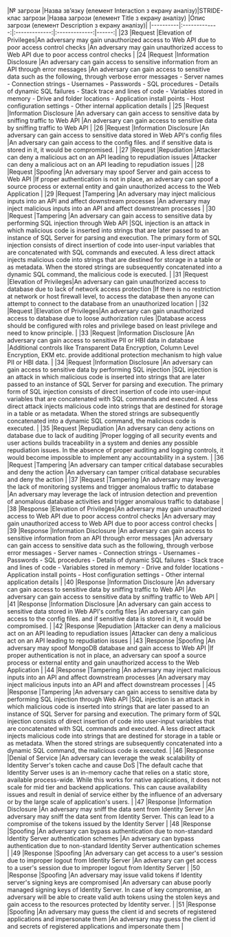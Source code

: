 |№ загрози |Назва зв’язку (елемент Interaction з екрану аналізу)|STRIDE-клас загрози |Назва загрози (елемент Title з екрану аналізу)  |Опис загрози (елемент Description з екрану аналізу)|                                                                                                 |----------|:-------------:|:-------------:|:-------------:|------:|
|23 |Request    |Elevation of Privileges|An adversary may gain unauthorized access to Web API due to poor access control checks                                       |An adversary may gain unauthorized access to Web API due to poor access control checks   |
|24 |Request    |Information Disclosure |An adversary can gain access to sensitive information from an API through error messages              |An adversary can gain access to sensitive data such as the following, through verbose error messages - Server names - Connection strings - Usernames - Passwords - SQL procedures - Details of dynamic SQL failures - Stack trace and lines of code - Variables stored in memory - Drive and folder locations - Application install points - Host configuration settings - Other internal application details    |
|25 |Request    |Information Disclosure |An adversary can gain access to sensitive data by sniffing traffic to Web API                                                |An adversary can gain access to sensitive data by sniffing traffic to Web API |
|26 |Request    |Information Disclosure |An adversary can gain access to sensitive data stored in Web API's config files                                              |An adversary can gain access to the config files. and if sensitive data is stored in it, it would be compromised.  |
|27 |Request    |Repudiation            |Attacker can deny a malicious act on an API leading to repudiation issues                                                    |Attacker can deny a malicious act on an API leading to repudiation issues      |
|28 |Request    |Spoofing               |An adversary may spoof Server and gain access to Web API                                                                     |If proper authentication is not in place, an adversary can spoof a source process or external entity and gain unauthorized access to the Web Application   |
|29 |Request    |Tampering              |An adversary may inject malicious inputs into an API and affect downstream processes                                         |An adversary may inject malicious inputs into an API and affect downstream processes    |
|30 |Request    |Tampering              |An adversary can gain access to sensitive data by performing SQL injection through Web API                                   |SQL injection is an attack in which malicious code is inserted into strings that are later passed to an instance of SQL Server for parsing and execution. The primary form of SQL injection consists of direct insertion of code into user-input variables that are concatenated with SQL commands and executed. A less direct attack injects malicious code into strings that are destined for storage in a table or as metadata. When the stored strings are subsequently concatenated into a dynamic SQL command, the malicious code is executed. |
|31 |Request    |Elevation of Privileges|An adversary can gain unauthorized access to database due to lack of network access protection                               |If there is no restriction at network or host firewall level, to access the database then anyone can attempt to connect to the database from an unauthorized location      |
|32 |Request    |Elevation of Privileges|An adversary can gain unauthorized access to database due to loose authorization rules                                       |Database access should be configured with roles and privilege based on least privilege and need to know principle.   |
|33 |Request    |Information Disclosure |An adversary can gain access to sensitive PII or HBI data in database                                                        |Additional controls like Transparent Data Encryption, Column Level Encryption, EKM etc. provide additional protection mechanism to high value PII or HBI data.       |
|34 |Request    |Information Disclosure |An adversary can gain access to sensitive data by performing SQL injection                                                   |SQL injection is an attack in which malicious code is inserted into strings that are later passed to an instance of SQL Server for parsing and execution. The primary form of SQL injection consists of direct insertion of code into user-input variables that are concatenated with SQL commands and executed. A less direct attack injects malicious code into strings that are destined for storage in a table or as metadata. When the stored strings are subsequently concatenated into a dynamic SQL command, the malicious code is executed. |
|35 |Request    |Repudiation            |An adversary can deny actions on database due to lack of auditing                                                            |Proper logging of all security events and user actions builds traceability in a system and denies any possible repudiation issues. In the absence of proper auditing and logging controls, it would become impossible to implement any accountability in a system.                 |
|36 |Request    |Tampering              |An adversary can tamper critical database securables and deny the action                                                     |An adversary can tamper critical database securables and deny the action     |
|37 |Request    |Tampering              |An adversary may leverage the lack of monitoring systems and trigger anomalous traffic to database                           |An adversary may leverage the lack of intrusion detection and prevention  of anomalous database activities and  trigger anomalous traffic to database               |
|38 |Response   |Elevation of Privileges|An adversary may gain unauthorized access to Web API due to poor access control checks                                       |An adversary may gain unauthorized access to Web API due to poor access control checks     |
|39 |Response   |Information Disclosure |An adversary can gain access to sensitive information from an API through error messages                                     |An adversary can gain access to sensitive data such as the following, through verbose error messages - Server names - Connection strings - Usernames - Passwords - SQL procedures - Details of dynamic SQL failures - Stack trace and lines of code - Variables stored in memory - Drive and folder locations - Application install points - Host configuration settings - Other internal application details    |
|40 |Response   |Information Disclosure |An adversary can gain access to sensitive data by sniffing traffic to Web API                                                |An adversary can gain access to sensitive data by sniffing traffic to Web API      |
|41 |Response   |Information Disclosure |An adversary can gain access to sensitive data stored in Web API's config files                                              |An adversary can gain access to the config files. and if sensitive data is stored in it, it would be compromised.                                                                                                                                                                                                                                                                                                                                                                                                                                    |
|42 |Response   |Repudiation            |Attacker can deny a malicious act on an API leading to repudiation issues                                                    |Attacker can deny a malicious act on an API leading to repudiation issues                                                                                                                                                                                                                                                                                                                                                                                                                                                                            |
|43 |Response   |Spoofing               |An adversary may spoof MongoDB database and gain access to Web API                                                           |If proper authentication is not in place, an adversary can spoof a source process or external entity and gain unauthorized access to the Web Application                                                                                                                                                                                                                                                                                                                                                                                             |
|44 |Response   |Tampering              |An adversary may inject malicious inputs into an API and affect downstream processes                                         |An adversary may inject malicious inputs into an API and affect downstream processes                                                                                                                                                                                                                                                                                                                                                                                                                                                                 |
|45 |Response   |Tampering              |An adversary can gain access to sensitive data by performing SQL injection through Web API                                   |SQL injection is an attack in which malicious code is inserted into strings that are later passed to an instance of SQL Server for parsing and execution. The primary form of SQL injection consists of direct insertion of code into user-input variables that are concatenated with SQL commands and executed. A less direct attack injects malicious code into strings that are destined for storage in a table or as metadata. When the stored strings are subsequently concatenated into a dynamic SQL command, the malicious code is executed. |
|46 |Response   |Denial of Service      |An adversary can leverage the weak scalability of Identity Server's token cache and cause DoS                                |The default cache that Identity Server uses is an in-memory cache that relies on a static store, available process-wide. While this works for native applications, it does not scale for mid tier and backend applications. This can cause availability issues and result in denial of service either by the influence of an adversary or by the large scale of application's users.                                                                                                                                                                 |
|47 |Response   |Information Disclosure |An adversary may sniff the data sent from Identity Server                                                                    |An adversary may sniff the data sent from Identity Server. This can lead to a compromise of the tokens issued by the Identity Server                                                                                                                                                                                                                                                                                                                                                                                                                 |
|48 |Response   |Spoofing               |An adversary can bypass authentication due to non-standard Identity Server authentication schemes                            |An adversary can bypass authentication due to non-standard Identity Server authentication schemes                                                                                                                                                                                                                                                                                                                                                                                                                                                    |
|49 |Response   |Spoofing               |An adversary can get access to a user's session due to improper logout from Identity Server                                  |An adversary can get access to a user's session due to improper logout from Identity Server                                                                                                                                                                                                                                                                                                                                                                                                                                                          |
|50 |Response   |Spoofing               |An adversary may issue valid tokens if Identity server's signing keys are compromised                                        |An adversary can abuse poorly managed signing keys of Identity Server. In case of key compromise, an adversary will be able to create valid auth tokens using the stolen keys and gain access to the resources protected by Identity server.                                                                                                                                                                                                                                                                                                         |
|51 |Response   |Spoofing               |An adversary may guess the client id and secrets of registered applications and impersonate them                             |An adversary may guess the client id and secrets of registered applications and impersonate them                                                                                                                                                                                                                                                                                                                                                                                                                                                     |